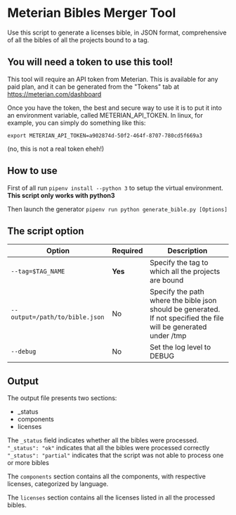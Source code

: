 # Meterian Bibles Merger Tool

Use this script to generate a licenses bible, in JSON format, comprehensive of all the bibles of all the projects bound to a tag.

## You will need a token to use this tool!

This tool will require an API token from Meterian. This is available for any paid plan, and it can be generated from the "Tokens" tab at https://meterian.com/dashboard 

Once you have the token, the best and secure way to use it is to put it into an environment variable, called METERIAN_API_TOKEN. In linux, for example, you can simply do something like this:

    export METERIAN_API_TOKEN=a902874d-50f2-464f-8707-780cd5f669a3
(no, this is not a real token eheh!)


## How to use

First of all run `pipenv install --python 3` to setup the virtual environment.
**This script only works with python3**

Then launch the generator `pipenv run python generate_bible.py [Options]`

## The script option
|Option|Required|Description|
|------|--------|-----------|
|`--tag=$TAG_NAME` | **Yes** | Specify the tag to which all the projects are bound |
|`--output=/path/to/bible.json` | No | Specify the path where the bible json should be generated. If not specified the file will be generated under /tmp |
|`--debug` | No | Set the log level to DEBUG |

## Output

The output file presents two sections:
- _status
- components
- licenses

The `_status` field indicates whether all the bibles were processed. 
`"_status": "ok"` indicates that all the bibles were processed correctly
`"_status": "partial"` indicates that the script was not able to process one or more bibles

The `components` section contains all the components, with respective licenses, categorized by language.

The `licenses` section contains all the licenses listed in all the processed bibles.
